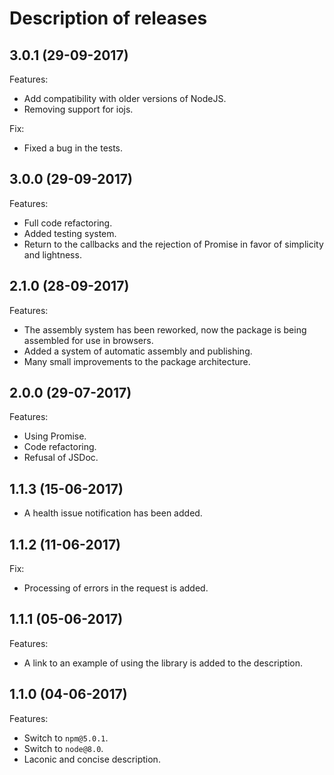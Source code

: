 # Description of releases
## 3.0.1 (29-09-2017)
Features:
- Add compatibility with older versions of NodeJS.
- Removing support for iojs.

Fix:
- Fixed a bug in the tests.

## 3.0.0 (29-09-2017)
Features:
- Full code refactoring.
- Added testing system.
- Return to the callbacks and the rejection of Promise in favor of simplicity and lightness.

## 2.1.0 (28-09-2017)
Features:
 - The assembly system has been reworked, now the package is being assembled for use in browsers.
 - Added a system of automatic assembly and publishing.
 - Many small improvements to the package architecture.

## 2.0.0 (29-07-2017)
Features:
 - Using Promise.
 - Code refactoring.
 - Refusal of JSDoc.

## 1.1.3 (15-06-2017)
- A health issue notification has been added.

## 1.1.2 (11-06-2017)
Fix:
 - Processing of errors in the request is added.

## 1.1.1 (05-06-2017)
Features:
 - A link to an example of using the library is added to the description.

## 1.1.0 (04-06-2017)
Features:
 - Switch to `npm@5.0.1`.
 - Switch to `node@8.0`.
 - Laconic and concise description.
